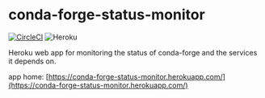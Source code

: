 # conda-forge-status-monitor
[![CircleCI](https://circleci.com/gh/conda-forge/conda-forge-status-monitor.svg?style=svg)](https://circleci.com/gh/conda-forge/conda-forge-status-monitor)
![Heroku](http://heroku-badge.herokuapp.com/?app=conda-forge-status-monitor&root=/)

Heroku web app for monitoring the status of conda-forge and the services it depends on.

app home: [https://conda-forge-status-monitor.herokuapp.com/](https://conda-forge-status-monitor.herokuapp.com/)
